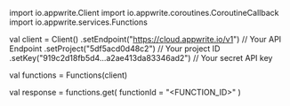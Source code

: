 import io.appwrite.Client
import io.appwrite.coroutines.CoroutineCallback
import io.appwrite.services.Functions

val client = Client()
    .setEndpoint("https://cloud.appwrite.io/v1") // Your API Endpoint
    .setProject("5df5acd0d48c2") // Your project ID
    .setKey("919c2d18fb5d4...a2ae413da83346ad2") // Your secret API key

val functions = Functions(client)

val response = functions.get(
    functionId = "<FUNCTION_ID>"
)
